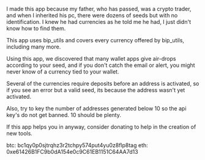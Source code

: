 I made this app because my father, who has passed, was a crypto trader, and when I inherited his pc, there were dozens of seeds but with no identification. I knew he had currencies as he told me he had, I just didn't know how to find them. 

This app uses bip_utils and covers every currency offered by bip_utils, including many more.

Using this app, we discovered that many wallet apps give air-drops according to your seed, and if you don't catch the email or alert, you might never know of a currency tied to your wallet.

Several of the currencies require deposits before an address is activated, so if you see an error but a valid seed, its because the address wasn't yet activated. 

Also, try to key the number of addresses generated below 10 so the api key's do not get banned. 10 should be plenty.

If this app helps you in anyway, consider donating to help in the creation of new tools.

btc: bc1qy0p0sjtrqhz3r2tchpy574put4yu0z8flp8tag
eth: 0xe61426B1FC9b0dA154e0c9C61EB1151C64AA7d13
